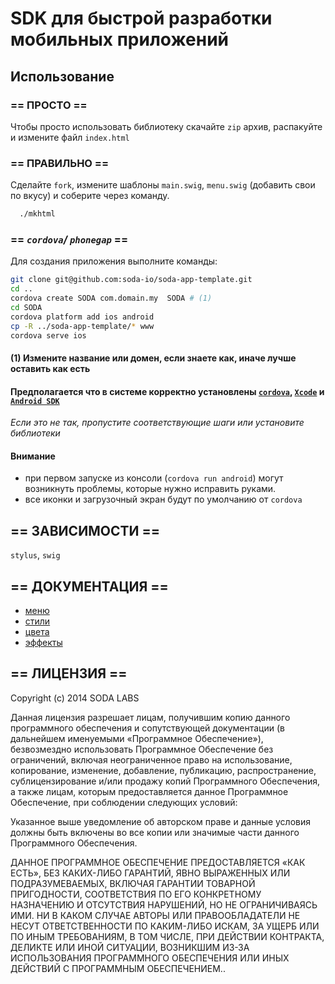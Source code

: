 # SDK для быстрой разработки мобильных приложений

## Использование

### == ПРОСТО ==

Чтобы просто использовать библиотеку скачайте `zip` архив, распакуйте и измените файл `index.html`

### == ПРАВИЛЬНО ==

Сделайте `fork`, измените шаблоны `main.swig`, `menu.swig` (добавить свои по вкусу) и соберите через команду.

```bash
  ./mkhtml
```

### == *`cordova`/ `phonegap`* ==

Для создания приложения выполните команды:

```bash
git clone git@github.com:soda-io/soda-app-template.git
cd ..
cordova create SODA com.domain.my  SODA # (1)
cd SODA
cordova platform add ios android
cp -R ../soda-app-template/* www
cordova serve ios
```

#### (1) Измените название или домен, если знаете как, иначе лучше оставить как есть

#### Предполагается что в системе корректно установлены [`cordova`](https://github.com/apache/cordova-cli), [`Xcode`](https://developer.apple.com/xcode/downloads/) и [`Android SDK`](https://developer.android.com/sdk/installing/index.html?pkg=tools)
*Если это не так, пропустите соответствующие шаги или установите библиотеки*

#### Внимание

- при первом запуске из консоли (`cordova run android`) могут возникнуть проблемы, которые нужно исправить руками.
- все иконки и загрузочный экран будут по умолчанию от `cordova`



## == ЗАВИСИМОСТИ ==

`stylus`, `swig`

## == ДОКУМЕНТАЦИЯ ==
- [меню](docs/menu.md)
- [стили](docs/styles.md)
- [цвета](docs/colors.md)
- [эффекты](docs/effects.md)



## == ЛИЦЕНЗИЯ ==

Copyright (c) 2014 SODA LABS

Данная лицензия разрешает лицам, получившим копию данного программного обеспечения и сопутствующей документации (в дальнейшем именуемыми «Программное Обеспечение»), безвозмездно использовать Программное Обеспечение без ограничений, включая неограниченное право на использование, копирование, изменение, добавление, публикацию, распространение, сублицензирование и/или продажу копий Программного Обеспечения, а также лицам, которым предоставляется данное Программное Обеспечение, при соблюдении следующих условий:


Указанное выше уведомление об авторском праве и данные условия должны быть включены во все копии или значимые части данного Программного Обеспечения.

ДАННОЕ ПРОГРАММНОЕ ОБЕСПЕЧЕНИЕ ПРЕДОСТАВЛЯЕТСЯ «КАК ЕСТЬ», БЕЗ КАКИХ-ЛИБО ГАРАНТИЙ, ЯВНО ВЫРАЖЕННЫХ ИЛИ ПОДРАЗУМЕВАЕМЫХ, ВКЛЮЧАЯ ГАРАНТИИ ТОВАРНОЙ ПРИГОДНОСТИ, СООТВЕТСТВИЯ ПО ЕГО КОНКРЕТНОМУ НАЗНАЧЕНИЮ И ОТСУТСТВИЯ НАРУШЕНИЙ, НО НЕ ОГРАНИЧИВАЯСЬ ИМИ. НИ В КАКОМ СЛУЧАЕ АВТОРЫ ИЛИ ПРАВООБЛАДАТЕЛИ НЕ НЕСУТ ОТВЕТСТВЕННОСТИ ПО КАКИМ-ЛИБО ИСКАМ, ЗА УЩЕРБ ИЛИ ПО ИНЫМ ТРЕБОВАНИЯМ, В ТОМ ЧИСЛЕ, ПРИ ДЕЙСТВИИ КОНТРАКТА, ДЕЛИКТЕ ИЛИ ИНОЙ СИТУАЦИИ, ВОЗНИКШИМ ИЗ-ЗА ИСПОЛЬЗОВАНИЯ ПРОГРАММНОГО ОБЕСПЕЧЕНИЯ ИЛИ ИНЫХ ДЕЙСТВИЙ С ПРОГРАММНЫМ ОБЕСПЕЧЕНИЕМ..

